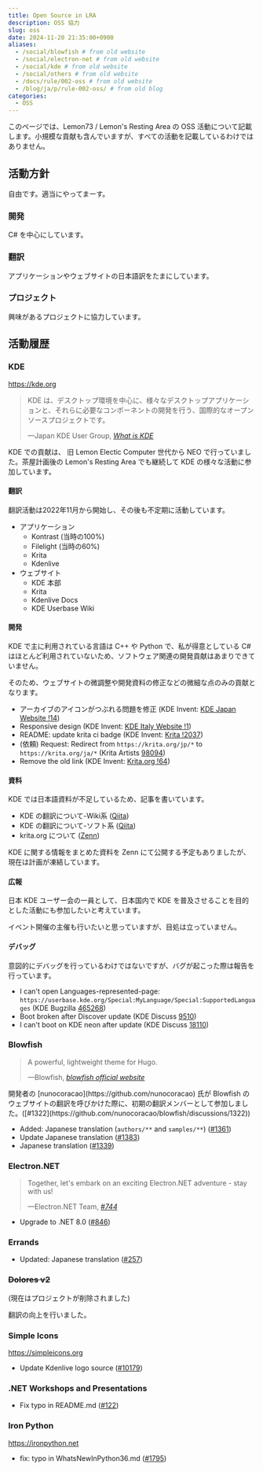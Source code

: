 ```yaml
---
title: Open Source in LRA
description: OSS 協力
slug: oss
date: 2024-11-20 21:35:00+0900
aliases:
  - /social/blowfish # from old website
  - /social/electron-net # from old website
  - /social/kde # from old website
  - /social/others # from old website
  - /docs/rule/002-oss # from old website
  - /blog/ja/p/rule-002-oss/ # from old blog
categories:
  - OSS
---
```


<!--
   __    __
  |  | /  /
  |  |/  /
  |     <
  |  |\  \
  |__| \__\
   -------
    |KDE|
   -------
-->

<!--
   _________
  /         \
 /   _    _  \
|   | |_| |   |
|   |  _  |   |
|   |_| |_|   |
 \           /
  \_________/
 --------------
     |Hugo|
 --------------
-->

<!--
      o
   ____\__
  / /   \ \
  \/  o  |/
  |\--___/   ELECTRON.NET
  o \___/--o
----------------
 |Electron.NET|
----------------
-->

<!--
  _________
 / _       \
 ||0|      |
 | V       |
 |         |
 |         |
 |         |
 |         | smart phone
 \_________/
------------------------
 |Social Communication|
------------------------
-->

このページでは、Lemon73 / Lemon's Resting Area の OSS 活動について記載します。小規模な貢献も含んでいますが、すべての活動を記載しているわけではありません。

## 活動方針

自由です。適当にやってまーす。

### 開発

C# を中心にしています。

### 翻訳

アプリケーションやウェブサイトの日本語訳をたまにしています。

### プロジェクト

興味があるプロジェクトに協力しています。

## 活動履歴

### KDE

<https://kde.org>

> KDE は、デスクトップ環境を中心に、様々なデスクトップアプリケーションと、それらに必要なコンポーネントの開発を行う、国際的なオープンソースプロジェクトです。
> 
> —Japan KDE User Group, [*What is KDE*](https://jp.kde.org/community/whatiskde/)

KDE での貢献は、 旧 Lemon Electic Computer 世代から NEO で行っていました。茶屋計画後の Lemon's Resting Area でも継続して KDE の様々な活動に参加しています。

#### 翻訳

翻訳活動は2022年11月から開始し、その後も不定期に活動しています。

- アプリケーション
  - Kontrast (当時の100%)
  - Filelight (当時の60%)
  - Krita
  - Kdenlive
- ウェブサイト
  - KDE 本部
  - Krita
  - Kdenlive Docs
  - KDE Userbase Wiki

#### 開発

KDE で主に利用されている言語は C++ や Python で、私が得意としている C# はほとんど利用されていないため、ソフトウェア関連の開発貢献はあまりできていません。

そのため、ウェブサイトの微調整や開発資料の修正などの微細な点のみの貢献となります。

- アーカイブのアイコンがつぶれる問題を修正 (KDE Invent: [KDE Japan Website !14](https://invent.kde.org/websites/jp-kde-org/-/merge_requests/14))
- Responsive design (KDE Invent: [KDE Italy Website !1](https://invent.kde.org/websites/kdeitalia-it/-/merge_requests/1))
- README: update krita ci badge (KDE Invent: [Krita !2037](https://invent.kde.org/graphics/krita/-/merge_requests/2037))
- (依頼) Request: Redirect from `https://krita.org/jp/*` to `https://krita.org/ja/*` (Krita Artists [98094](https://krita-artists.org/t/98094))
- Remove the old link (KDE Invent: [Krita.org !64](https://invent.kde.org/websites/krita-org/-/merge_requests/64))

#### 資料

KDE では日本語資料が不足しているため、記事を書いています。

- KDE の翻訳について-Wiki系 ([Qiita](https://qiita.com/Lemon73/items/768215973076938c86a2))
- KDE の翻訳について-ソフト系 ([Qiita](https://qiita.com/Lemon73/items/ad93e1ab5bad0cd1b44a))
- krita.org について ([Zenn](https://zenn.dev/lemon73/scraps/4872429955d1cc))

KDE に関する情報をまとめた資料を Zenn にて公開する予定もありましたが、現在は計画が凍結しています。

#### 広報

日本 KDE ユーザー会の一員として、日本国内で KDE を普及させることを目的とした活動にも参加したいと考えています。

イベント開催の主催も行いたいと思っていますが、目処は立っていません。

#### デバッグ

意図的にデバッグを行っているわけではないですが、バグが起こった際は報告を行っています。

- I can't open Languages-represented-page: `https://userbase.kde.org/Special:MyLanguage/Special:SupportedLanguages` (KDE Bugzilla [465268](https://bugs.kde.org/465268))
- Boot broken after Discover update (KDE Discuss [9510](https://discuss.kde.org/t/9510))
- I can't boot on KDE neon after update (KDE Discuss [18110](https://discuss.kde.org/t/18110))

### Blowfish

> A powerful, lightweight theme for Hugo.
> 
> —Blowfish, [*blowfish official website*](https://blowfish.page)

<p>開発者の [nunocoracao](https://github.com/nunocoracao) 氏が Blowfish のウェブサイトの翻訳を呼びかけた際に、初期の翻訳メンバーとして参加しました。([#1322](https://github.com/nunocoracao/blowfish/discussions/1322))

- Added: Japanese translation (`authors/**` and `samples/**`) ([#1361](https://github.com/nunocoracao/blowfish/pull/1361))
- Update Japanese translation ([#1383](https://github.com/nunocoracao/blowfish/pull/1383))
- Japanese translation ([#1339](https://github.com/nunocoracao/blowfish/pull/1339))

### Electron.NET

> Together, let's embark on an exciting Electron.NET adventure - stay with us!
> 
> —Electron.NET Team, [*#744*](https://github.com/ElectronNET/Electron.NET/issues/744#issue-1636680771)

- Upgrade to .NET 8.0 ([#846](https://github.com/ElectronNET/Electron.NET/pull/846))

### Errands

- Updated: Japanese translation ([#257](https://github.com/mrvladus/Errands/pull/257))

### ~~Dolores v2~~

(現在はプロジェクトが削除されました)

翻訳の向上を行いました。

### Simple Icons

<https://simpleicons.org>

- Update Kdenlive logo source ([#10179](https://github.com/simple-icons/simple-icons/pull/10179))

### .NET Workshops and Presentations

- Fix typo in README.md ([#122](https://github.com/dotnet-presentations/dotnet-maui-workshop/pull/122))

### Iron Python

<https://ironpython.net>

- fix: typo in WhatsNewInPython36.md ([#1795](https://github.com/IronLanguages/ironpython3/pull/1795))
